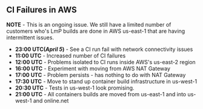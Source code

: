 ## CI Failures in AWS

**NOTE** - This is an ongoing issue. We still have a limited number of
customers who's LmP builds are done in AWS us-east-1 that are having
intermittent issues.

* **23:00 UTC(*April 5*)** - See a CI run fail with network connectivity issues
* **11:00 UTC** - Increased number of CI failures
* **12:00 UTC** - Problems isolated to CI runs inside AWS's us-east-2 region
* **16:00 UTC** - Experiment with moving from AWS NAT Gateway
* **17:00 UTC** - Problem persists - has nothing to do with NAT Gateway
* **17:30 UTC** - Move to stand up container build infrastructure in us-west-1
* **20:30 UTC** - Tests in us-west-1 look promising.
* **21:00 UTC** - All containers builds are moved from us-east-1 and into us-west-1 and online.net

